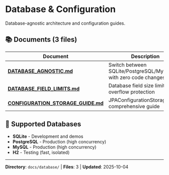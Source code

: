 # Database & Configuration

Database-agnostic architecture and configuration guides.

## 📚 Documents (3 files)

| Document | Description |
|----------|-------------|
| **[DATABASE_AGNOSTIC.md](DATABASE_AGNOSTIC.md)** | Switch between SQLite/PostgreSQL/MySQL/H2 with zero code changes |
| **[DATABASE_FIELD_LIMITS.md](DATABASE_FIELD_LIMITS.md)** | Database field size limits and overflow protection |
| **[CONFIGURATION_STORAGE_GUIDE.md](CONFIGURATION_STORAGE_GUIDE.md)** | JPAConfigurationStorage comprehensive guide |

## 🎯 Supported Databases

- **SQLite** - Development and demos
- **PostgreSQL** - Production (high concurrency)
- **MySQL** - Production (high concurrency)
- **H2** - Testing (fast, isolated)

---
**Directory**: `docs/database/` | **Files**: 3 | **Updated**: 2025-10-04

